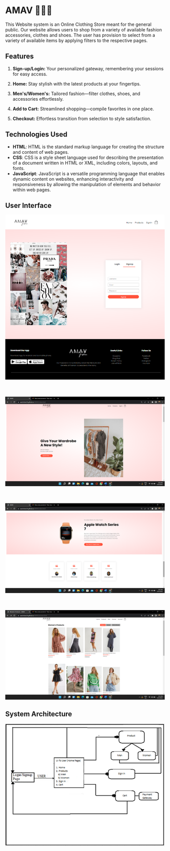 # AMAV 👗👒👘
This Website system is an Online Clothing Store meant for the general public.
Our website allows users to shop from a variety of available fashion accessories, clothes and shoes.
The user has provision to select from a variety of available items by applying filters to the respective pages.
## Features
1. **Sign-up/Login:** Your personalized gateway, remembering your sessions for easy access.

2. **Home:** Stay stylish with the latest products at your fingertips.

3. **Men's/Women's:** Tailored fashion—filter clothes, shoes, and accessories effortlessly.

4. **Add to Cart:** Streamlined shopping—compile favorites in one place.

5. **Checkout:** Effortless transition from selection to style satisfaction.
  
## Technologies Used
- **HTML**: HTML is the standard markup language for creating the structure and content of web pages.
- **CSS**: CSS is a style sheet language used for describing the presentation of a document written in HTML or XML, including colors, layouts, and fonts.
- **JavaScript**: JavaScript is a versatile programming language that enables dynamic content on websites, enhancing interactivity and responsiveness by allowing the 
  manipulation of elements and behavior within web pages.
  
## User Interface
![](/amav/amav1.png)
<br><br><br><br>
![](/amav/amav3.png)
<br><br><br><br>
![](/amav/amav6.png)
<br><br><br><br>
![](/amav/amav9.png)
##  System Architecture
<p align="center">
  <img src="/amav/amav11.png"/>
</p>


